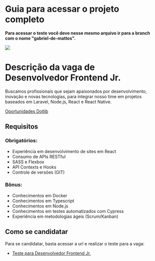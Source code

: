 # Guia para acessar o projeto completo

<b>Para acessar o teste você deve nesse mesmo arquivo ir para a branch com o nome "gabriel-de-mattos".</b>

[![](https://dotlib.com/theme/img/logos/logo.png)](https://www.dotlib.com)

# Descrição da vaga de Desenvolvedor Frontend Jr.

Buscamos profissionais que sejam apaixonados por desenvolvimento, inovação e novas tecnologias, para integrar nosso time em projetos baseados em Laravel, Node.js, React e React Native.

[Oportunidades Dotlib](https://github.com/Dotlib-BR/oportunidades)

## Requisitos

### Obrigatórios:

- Experiência em desenvolvimento de sites em React
- Consumo de APIs RESTful
- SASS e Flexbox
- API Contexts e Hooks
- Controle de versões (GIT)

### Bônus:

- Conhecimentos em Docker
- Conhecimentos em Typescript
- Conhecimentos em Node.js
- Conhecimentos em testes automatizados com Cypress
- Experiência em metodologias ágeis (Scrum/Kanban)

## Como se candidatar

Para se candidatar, basta acessar a url e realizar o teste para a vaga:

- [Teste para Desenvolvedor Frontend Jr.](teste-frontend.md)
